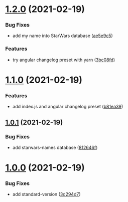 # [1.2.0](https://github.com/alebak/starwars-name/compare/v1.1.0...v1.2.0) (2021-02-19)


### Bug Fixes

* add my name into StarWars database ([ae5e9c5](https://github.com/alebak/starwars-name/commit/ae5e9c57da281993ffc9aae8369209af684c0f7d))


### Features

* try angular changelog preset with yarn ([3bc08fd](https://github.com/alebak/starwars-name/commit/3bc08fd4d9882ffa42521670f938876e09564bb7))



# [1.1.0](https://github.com/alebak/starwars-name/compare/v1.0.1...v1.1.0) (2021-02-19)


### Features

* add index.js and angular changelog preset ([b81ea39](https://github.com/alebak/starwars-name/commit/b81ea390bfe353146df908ce3822d7b706ff504b))



## [1.0.1](https://github.com/alebak/starwars-name/compare/v1.0.0...v1.0.1) (2021-02-19)


### Bug Fixes

* add starwars-names database ([812646f](https://github.com/alebak/starwars-name/commit/812646f980450daff725cd0b630efe82c2f14b90))



# [1.0.0](https://github.com/alebak/starwars-name/compare/3d294d742eeae97947b24627388b2586043cdce9...v1.0.0) (2021-02-19)


### Bug Fixes

* add standard-version ([3d294d7](https://github.com/alebak/starwars-name/commit/3d294d742eeae97947b24627388b2586043cdce9))



